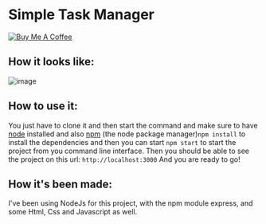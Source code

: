# Simple Task Manager

[![Buy Me A Coffee](https://www.buymeacoffee.com/assets/img/custom_images/orange_img.png)](https://www.buymeacoffee.com/saravenpi)

## How it looks like:

![image](https://i.imgur.com/fyf3jCi.png)

## How to use it:

You just have to clone it and then start the command and make sure to have [node](https://nodejs.org) installed and also [npm](https://docs.npmjs.com/downloading-and-installing-node-js-and-npm) (the node package manager)`npm install` to install the dependencies and then you can start `npm start` to start the project from you command line interface.
Then you should be able to see the project on this url: `http://localhost:3000`
And you are ready to go!

## How it's been made:

I've been using NodeJs for this project, with the npm module express, and some Html, Css and Javascript as well.
